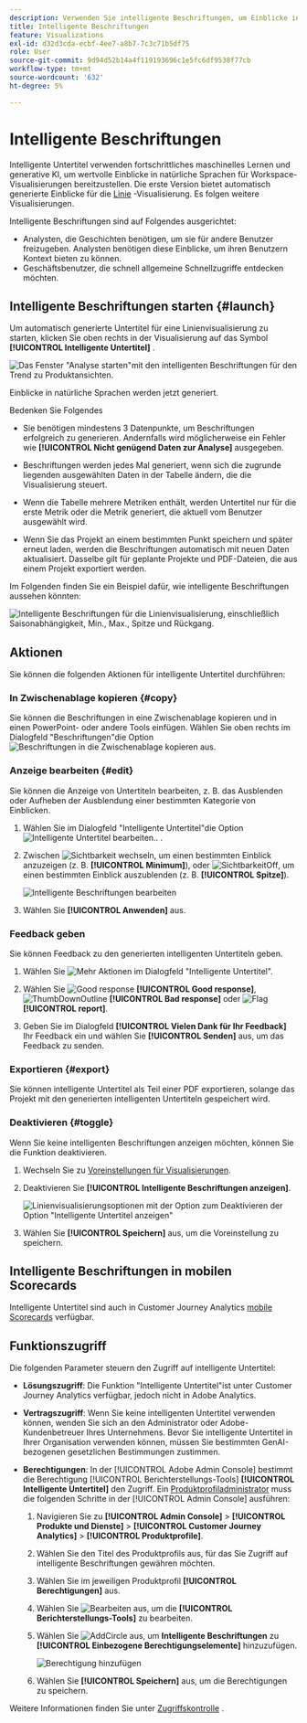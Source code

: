 ```yaml
---
description: Verwenden Sie intelligente Beschriftungen, um Einblicke in natürliche Sprachen zu generieren, damit Trends schnell in Visualisierungen auftauchen können.
title: Intelligente Beschriftungen
feature: Visualizations
exl-id: d32d3cda-ecbf-4ee7-a8b7-7c3c71b5df75
role: User
source-git-commit: 9d94d52b14a4f119193696c1e5fc6df9538f77cb
workflow-type: tm+mt
source-wordcount: '632'
ht-degree: 5%

---
```


# Intelligente Beschriftungen

Intelligente Untertitel verwenden fortschrittliches maschinelles Lernen und generative KI, um wertvolle Einblicke in natürliche Sprachen für Workspace-Visualisierungen bereitzustellen. Die erste Version bietet automatisch generierte Einblicke für die [Linie](line.md) -Visualisierung. Es folgen weitere Visualisierungen.

Intelligente Beschriftungen sind auf Folgendes ausgerichtet:

* Analysten, die Geschichten benötigen, um sie für andere Benutzer freizugeben. Analysten benötigen diese Einblicke, um ihren Benutzern Kontext bieten zu können.
* Geschäftsbenutzer, die schnell allgemeine Schnellzugriffe entdecken möchten.

## Intelligente Beschriftungen starten {#launch}

Um automatisch generierte Untertitel für eine Linienvisualisierung zu starten, klicken Sie oben rechts in der Visualisierung auf das Symbol **[!UICONTROL Intelligente Untertitel]** .

![Das Fenster &quot;Analyse starten&quot;mit den intelligenten Beschriftungen für den Trend zu Produktansichten. ](assets/intell-caps-1.png)

Einblicke in natürliche Sprachen werden jetzt generiert.

Bedenken Sie Folgendes

* Sie benötigen mindestens 3 Datenpunkte, um Beschriftungen erfolgreich zu generieren. Andernfalls wird möglicherweise ein Fehler wie **[!UICONTROL Nicht genügend Daten zur Analyse]** ausgegeben.

* Beschriftungen werden jedes Mal generiert, wenn sich die zugrunde liegenden ausgewählten Daten in der Tabelle ändern, die die Visualisierung steuert.

* Wenn die Tabelle mehrere Metriken enthält, werden Untertitel nur für die erste Metrik oder die Metrik generiert, die aktuell vom Benutzer ausgewählt wird.

* Wenn Sie das Projekt an einem bestimmten Punkt speichern und später erneut laden, werden die Beschriftungen automatisch mit neuen Daten aktualisiert. Dasselbe gilt für geplante Projekte und PDF-Dateien, die aus einem Projekt exportiert werden.

Im Folgenden finden Sie ein Beispiel dafür, wie intelligente Beschriftungen aussehen könnten:

![Intelligente Beschriftungen für die Linienvisualisierung, einschließlich Saisonabhängigkeit, Min., Max., Spitze und Rückgang.](assets/captions.png)

## Aktionen

Sie können die folgenden Aktionen für intelligente Untertitel durchführen:

### In Zwischenablage kopieren {#copy}

Sie können die Beschriftungen in eine Zwischenablage kopieren und in einen PowerPoint- oder andere Tools einfügen. Wählen Sie oben rechts im Dialogfeld &quot;Beschriftungen&quot;die Option ![Beschriftungen in die Zwischenablage kopieren](/help/assets/icons/Copy.svg) aus.

### Anzeige bearbeiten {#edit}

Sie können die Anzeige von Untertiteln bearbeiten, z. B. das Ausblenden oder Aufheben der Ausblendung einer bestimmten Kategorie von Einblicken.

1. Wählen Sie im Dialogfeld &quot;Intelligente Untertitel&quot;die Option ![Intelligente Untertitel bearbeiten..](/help/assets/icons/EditInLight.svg) .

1. Zwischen ![Sichtbarkeit](/help/assets/icons/Visibility.svg) wechseln, um einen bestimmten Einblick anzuzeigen (z. B. **[!UICONTROL Minimum]**), oder ![SichtbarkeitOff](/help/assets/icons/VisibilityOff.svg), um einen bestimmten Einblick auszublenden (z. B. **[!UICONTROL Spitze]**).

   ![Intelligente Beschriftungen bearbeiten](assets/edit-intelligent-captions.png)

1. Wählen Sie **[!UICONTROL Anwenden]** aus.


### Feedback geben

Sie können Feedback zu den generierten intelligenten Untertiteln geben.

1. Wählen Sie ![Mehr Aktionen](/help/assets/icons/More.svg) im Dialogfeld &quot;Intelligente Untertitel&quot;.

1. Wählen Sie ![Good response](/help/assets/icons/ThumbUpOutline.svg) **[!UICONTROL Good response]**, ![ThumbDownOutline](/help/assets/icons/ThumbDownOutline.svg) **[!UICONTROL Bad response]** oder ![Flag](/help/assets/icons/Flag.svg) **[!UICONTROL report]**.

1. Geben Sie im Dialogfeld **[!UICONTROL Vielen Dank für Ihr Feedback]** Ihr Feedback ein und wählen Sie **[!UICONTROL Senden]** aus, um das Feedback zu senden.

### Exportieren {#export}

Sie können intelligente Untertitel als Teil einer PDF exportieren, solange das Projekt mit den generierten intelligenten Untertiteln gespeichert wird.

### Deaktivieren {#toggle}

Wenn Sie keine intelligenten Beschriftungen anzeigen möchten, können Sie die Funktion deaktivieren.

1. Wechseln Sie zu [Voreinstellungen für Visualisierungen](/help/analysis-workspace/user-preferences.md#visualizations-preferences).
1. Deaktivieren Sie **[!UICONTROL Intelligente Beschriftungen anzeigen]**.

   ![Linienvisualisierungsoptionen mit der Option zum Deaktivieren der Option &quot;Intelligente Untertitel anzeigen&quot;](assets/toggle-captions.png)

1. Wählen Sie **[!UICONTROL Speichern]** aus, um die Voreinstellung zu speichern.


## Intelligente Beschriftungen in mobilen Scorecards

Intelligente Untertitel sind auch in Customer Journey Analytics [mobile Scorecards](https://experienceleague.adobe.com/de/docs/analytics-platform/using/cja-dashboards/manage-scorecard#captions) verfügbar.

## Funktionszugriff

Die folgenden Parameter steuern den Zugriff auf intelligente Untertitel:

* **Lösungszugriff**: Die Funktion &quot;Intelligente Untertitel&quot;ist unter Customer Journey Analytics verfügbar, jedoch nicht in Adobe Analytics.

* **Vertragszugriff**: Wenn Sie keine intelligenten Untertitel verwenden können, wenden Sie sich an den Administrator oder Adobe-Kundenbetreuer Ihres Unternehmens. Bevor Sie intelligente Untertitel in Ihrer Organisation verwenden können, müssen Sie bestimmten GenAI-bezogenen gesetzlichen Bestimmungen zustimmen.

* **Berechtigungen**: In der [!UICONTROL Adobe Admin Console] bestimmt die Berechtigung [!UICONTROL Berichterstellungs-Tools] **[!UICONTROL Intelligente Untertitel]** den Zugriff. Ein [Produktprofiladministrator](https://helpx.adobe.com/de/enterprise/using/manage-product-profiles.html) muss die folgenden Schritte in der [!UICONTROL Admin Console] ausführen:
   1. Navigieren Sie zu **[!UICONTROL Admin Console]** > **[!UICONTROL Produkte und Dienste]** > **[!UICONTROL Customer Journey Analytics]** > **[!UICONTROL Produktprofile]**.
   1. Wählen Sie den Titel des Produktprofils aus, für das Sie Zugriff auf intelligente Beschriftungen gewähren möchten.
   1. Wählen Sie im jeweiligen Produktprofil **[!UICONTROL Berechtigungen]** aus.
   1. Wählen Sie ![Bearbeiten](/help/assets/icons/Edit.svg) aus, um die **[!UICONTROL Berichterstellungs-Tools]** zu bearbeiten.
   1. Wählen Sie ![AddCircle](/help/assets/icons/AddCircle.svg) aus, um **Intelligente Beschriftungen** zu **[!UICONTROL Einbezogene Berechtigungselemente]** hinzuzufügen.

      ![Berechtigung hinzufügen](./assets/intelligent-captions-permissions.png)

   1. Wählen Sie **[!UICONTROL Speichern]** aus, um die Berechtigungen zu speichern.

Weitere Informationen finden Sie unter [Zugriffskontrolle](/help/technotes/access-control.md#access-control) .
